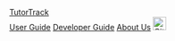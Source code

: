 <!-- Ensure custom site styles are loaded on every page -->
<link rel="stylesheet" href="{{baseUrl}}/stylesheets/main.css">

<div class="top-nav">
  <a class="brand" href="{{baseUrl}}/index.html">TutorTrack</a>
  <div class="nav-links">
    <a href="{{baseUrl}}/UserGuide.html">User Guide</a>
    <a href="{{baseUrl}}/DeveloperGuide.html">Developer Guide</a>
    <a href="{{baseUrl}}/AboutUs.html">About Us</a>
    <a href="https://github.com/AY2526S1-CS2103T-F14b-3/tp" target="_blank">
      <img src="{{baseUrl}}/images/github-icon.png" alt="GitHub" width="24">
    </a>
  </div>
</div>

